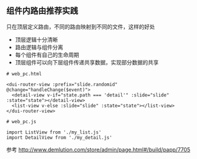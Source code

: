 
## 组件内路由推荐实践

只在顶层定义路由，不同的路由映射到不同的文件，这样的好处

- 顶层逻辑十分清晰
- 路由逻辑与组件分离
- 每个组件有自己的生命周期
- 顶层组件可以向下层组件传递共享数据，实现部分数据的共享

```
# web_pc.html

<dui-router-view :prefix="slide.randomid" @change="handleChange($event)">
  <detail-view v-if="state.path === 'detail'" :slide="slide" :state="state"></detail-view>
  <list-view v-else :slide="slide" :state="state"></list-view>
</dui-router-view>
```

```
# web_pc.js

import ListView from './my_list.js'
import DetailView from './my_detail.js'
```

参考 http://www.demlution.com/store/admin/page.html#/build/papp/7705
